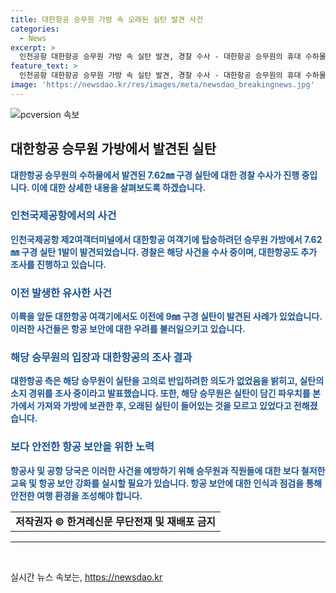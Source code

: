 ```yaml
---
title: 대한항공 승무원 가방 속 오래된 실탄 발견 사건
categories:
  - News
excerpt: >
  인천공항 대한항공 승무원 가방 속 실탄 발견, 경찰 수사 - 대한항공 승무원의 휴대 수하물 속에서 7.62㎜ 구경 실탄 1발이 발견되어 경찰이 수사에 착수했다. 대한항공은 승무원이 실탄을 고의로 반입하지 않았으며, 본가에서 가져온 파우치에 예전 실탄이 들어있었던 것으로 확인됐다. 인천공항에서는 이번 사건 이전에도 여객기에서 실탄이 발견된 사례가 있었다.
feature_text: >
  인천공항 대한항공 승무원 가방 속 실탄 발견, 경찰 수사 - 대한항공 승무원의 휴대 수하물 속에서 7.62㎜ 구경 실탄 1발이 발견되어 경찰이 수사에 착수했다. 대한항공은 승무원이 실탄을 고의로 반입하지 않았으며, 본가에서 가져온 파우치에 예전 실탄이 들어있었던 것으로 확인됐다. 인천공항에서는 이번 사건 이전에도 여객기에서 실탄이 발견된 사례가 있었다.
image: 'https://newsdao.kr/res/images/meta/newsdao_breakingnews.jpg'
---
```


<p><img src="https://newsdao.kr/res/images/meta/newsdao_breakingnews.jpg" alt="pcversion 속보" /></p>

<h2 data-ke-size="size26">대한항공 승무원 가방에서 발견된 실탄</h2>

<p data-ke-size="size16"><b><span style="color: #1a5490;">대한항공 승무원의 수하물에서 발견된 7.62㎜ 구경 실탄에 대한 경찰 수사가 진행 중입니다. 이에 대한 상세한 내용을 살펴보도록 하겠습니다.</span></b></p>

<h3><b><span style="color: #1a5490;">인천국제공항에서의 사건</span></b></h3>

<p data-ke-size="size16"><b><span style="color: #1a5490;">인천국제공항 제2여객터미널에서 대한항공 여객기에 탑승하려던 승무원 가방에서 7.62㎜ 구경 실탄 1발이 발견되었습니다. 경찰은 해당 사건을 수사 중이며, 대한항공도 추가 조사를 진행하고 있습니다.</span></b></p>

<h3><b><span style="color: #1a5490;">이전 발생한 유사한 사건</span></b></h3>

<p data-ke-size="size16"><b><span style="color: #1a5490;">이륙을 앞둔 대한항공 여객기에서도 이전에 9㎜ 구경 실탄이 발견된 사례가 있었습니다. 이러한 사건들은 항공 보안에 대한 우려를 불러일으키고 있습니다.</span></b></p>

<h3><b><span style="color: #1a5490;">해당 승무원의 입장과 대한항공의 조사 결과</span></b></h3>

<p data-ke-size="size16"><b><span style="color: #1a5490;">대한항공 측은 해당 승무원이 실탄을 고의로 반입하려한 의도가 없었음을 밝히고, 실탄의 소지 경위를 조사 중이라고 발표했습니다. 또한, 해당 승무원은 실탄이 담긴 파우치를 본가에서 가져와 가방에 보관한 후, 오래된 실탄이 들어있는 것을 모르고 있었다고 전해졌습니다.</span></b></p>

<h3><b><span style="color: #1a5490;">보다 안전한 항공 보안을 위한 노력</span></b></h3>

<p data-ke-size="size16"><b><span style="color: #1a5490;">항공사 및 공항 당국은 이러한 사건을 예방하기 위해 승무원과 직원들에 대한 보다 철저한 교육 및 항공 보안 강화를 실시할 필요가 있습니다. 항공 보안에 대한 인식과 점검을 통해 안전한 여행 환경을 조성해야 합니다.</span></b></p>

<table>
    <tbody>
        <tr>
            <td style="text-align: center; height: 17px;"><b>저작권자 © 한겨레신문 무단전재 및 재배포 금지</b></td>
        </tr>
    </tbody>
</table>

<hr />

<p data-ke-size="size16">&nbsp;</p>
실시간 뉴스 속보는, <a href="https://newsdao.kr" rel="dofollow">https://newsdao.kr</a>


